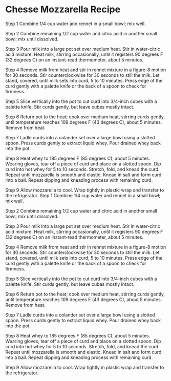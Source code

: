 # Chesse Mozzarella Recipe


Step 1
Combine 1/4 cup water and rennet in a small bowl; mix well.

 Step 2
Combine remaining 1/2 cup water and citric acid in another small bowl; mix until dissolved.

 Step 3
Pour milk into a large pot set over medium heat. Stir in water-citric acid mixture. Heat milk, stirring occasionally, until it registers 90 degrees F (32 degrees C) on an instant-read thermometer, about 5 minutes.

 Step 4
Remove milk from heat and stir in rennet mixture in a figure-8 motion for 30 seconds. Stir counterclockwise for 30 seconds to still the milk. Let stand, covered, until milk sets into curd, 5 to 10 minutes. Press edge of the curd gently with a palette knife or the back of a spoon to check for firmness.

 Step 5
Slice vertically into the pot to cut curd into 3/4-inch cubes with a palette knife. Stir curds gently, but leave cubes mostly intact.

 Step 6
Return pot to the heat; cook over medium heat, stirring curds gently, until temperature reaches 109 degrees F (43 degrees C), about 5 minutes. Remove from heat.

 Step 7
Ladle curds into a colander set over a large bowl using a slotted spoon. Press curds gently to extract liquid whey. Pour drained whey back into the pot.

 Step 8
Heat whey to 185 degrees F (85 degrees C), about 5 minutes. Wearing gloves, tear off a piece of curd and place on a slotted spoon. Dip curd into hot whey for 5 to 10 seconds. Stretch, fold, and knead the curd. Repeat until mozzarella is smooth and elastic. Knead in salt and form curd into a ball. Repeat dipping and kneading process with remaining curd.

 Step 9
Allow mozzarella to cool. Wrap tightly in plastic wrap and transfer to the refrigerator.
Step 1
Combine 1/4 cup water and rennet in a small bowl; mix well.

 Step 2
Combine remaining 1/2 cup water and citric acid in another small bowl; mix until dissolved.

 Step 3
Pour milk into a large pot set over medium heat. Stir in water-citric acid mixture. Heat milk, stirring occasionally, until it registers 90 degrees F (32 degrees C) on an instant-read thermometer, about 5 minutes.

 Step 4
Remove milk from heat and stir in rennet mixture in a figure-8 motion for 30 seconds. Stir counterclockwise for 30 seconds to still the milk. Let stand, covered, until milk sets into curd, 5 to 10 minutes. Press edge of the curd gently with a palette knife or the back of a spoon to check for firmness.

 Step 5
Slice vertically into the pot to cut curd into 3/4-inch cubes with a palette knife. Stir curds gently, but leave cubes mostly intact.

 Step 6
Return pot to the heat; cook over medium heat, stirring curds gently, until temperature reaches 109 degrees F (43 degrees C), about 5 minutes. Remove from heat.

 Step 7
Ladle curds into a colander set over a large bowl using a slotted spoon. Press curds gently to extract liquid whey. Pour drained whey back into the pot.

 Step 8
Heat whey to 185 degrees F (85 degrees C), about 5 minutes. Wearing gloves, tear off a piece of curd and place on a slotted spoon. Dip curd into hot whey for 5 to 10 seconds. Stretch, fold, and knead the curd. Repeat until mozzarella is smooth and elastic. Knead in salt and form curd into a ball. Repeat dipping and kneading process with remaining curd.

 Step 9
Allow mozzarella to cool. Wrap tightly in plastic wrap and transfer to the refrigerator.